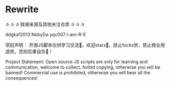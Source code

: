 # Rewrite

   ✰ ✰ ✰ 致谢来源及其他未注仓库 ✰ ✰ ✰

ddgksf2013
NobyDa
yqc007
I-am-R-E


项目声明： 开源JS脚本仅供学习交流🍟，欢迎stars🌟，禁止focks🈲️，禁止商业用途🈲️，否则后果自负👻！

Project Statement: Open source JS scripts are only for learning and communication, welcome to collect, forbid copying, otherwise you will be banned! Commercial use is prohibited, otherwise you will bear all the consequences!

